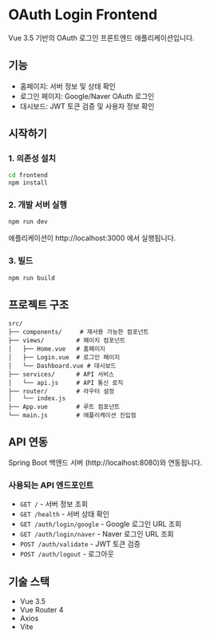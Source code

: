 # OAuth Login Frontend

Vue 3.5 기반의 OAuth 로그인 프론트엔드 애플리케이션입니다.

## 기능

- 홈페이지: 서버 정보 및 상태 확인
- 로그인 페이지: Google/Naver OAuth 로그인
- 대시보드: JWT 토큰 검증 및 사용자 정보 확인

## 시작하기

### 1. 의존성 설치

```bash
cd frontend
npm install
```

### 2. 개발 서버 실행

```bash
npm run dev
```

애플리케이션이 http://localhost:3000 에서 실행됩니다.

### 3. 빌드

```bash
npm run build
```

## 프로젝트 구조

```
src/
├── components/     # 재사용 가능한 컴포넌트
├── views/         # 페이지 컴포넌트
│   ├── Home.vue   # 홈페이지
│   ├── Login.vue  # 로그인 페이지
│   └── Dashboard.vue # 대시보드
├── services/      # API 서비스
│   └── api.js     # API 통신 로직
├── router/        # 라우터 설정
│   └── index.js
├── App.vue        # 루트 컴포넌트
└── main.js        # 애플리케이션 진입점
```

## API 연동

Spring Boot 백엔드 서버 (http://localhost:8080)와 연동됩니다.

### 사용되는 API 엔드포인트

- `GET /` - 서버 정보 조회
- `GET /health` - 서버 상태 확인
- `GET /auth/login/google` - Google 로그인 URL 조회
- `GET /auth/login/naver` - Naver 로그인 URL 조회
- `POST /auth/validate` - JWT 토큰 검증
- `POST /auth/logout` - 로그아웃

## 기술 스택

- Vue 3.5
- Vue Router 4
- Axios
- Vite